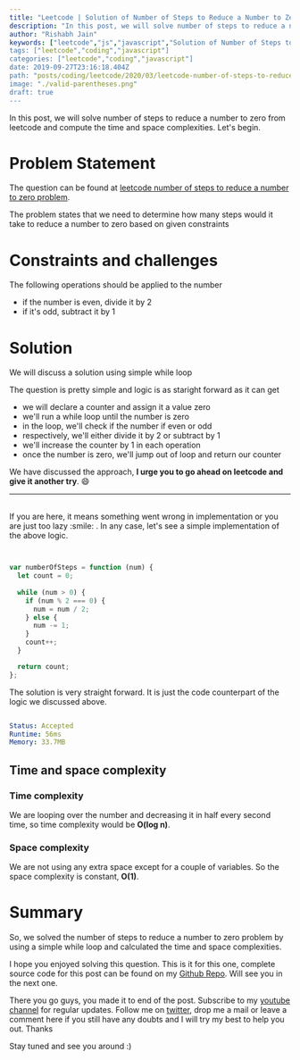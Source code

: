 ```yaml
---
title: "Leetcode | Solution of Number of Steps to Reduce a Number to Zero"
description: "In this post, we will solve number of steps to reduce a number to zero from leetcode and compute the time and space complexities. Let's begin."
author: "Rishabh Jain"
keywords: ["leetcode","js","javascript","Solution of Number of Steps to Reduce a Number to Zero","rishabh","jain","rishabh jain","rishabh1403","blog","competitive","coding","programming","tech","technology", interview", "interview questions"]
tags: ["leetcode","coding","javascript"]
categories: ["leetcode","coding","javascript"]
date: 2019-09-27T23:16:18.404Z
path: "posts/coding/leetcode/2020/03/leetcode-number-of-steps-to-reduce-a-number-to-zero"
image: "./valid-parentheses.png"
draft: true
---
```


In this post, we will solve number of steps to reduce a number to zero from leetcode and compute the time and space complexities. Let's begin.
<!--more-->

# Problem Statement
The question can be found at [leetcode number of steps to reduce a number to zero problem](https://leetcode.com/problems/number-of-steps-to-reduce-a-number-to-zero/).

The problem states that we need to determine how many steps would it take to
reduce a number to zero based on given constraints

# Constraints and challenges

The following operations should be applied to the number
- if the number is even, divide it by 2
- if it's odd, subtract it by 1

# Solution

We will discuss a solution using simple while loop

The question is pretty simple and logic is as staright forward as it can get

- we will declare a counter and assign it a value zero
- we'll run a while loop until the number is zero
- in the loop, we'll check if the number if even or odd
- respectively, we'll either divide it by 2 or subtract by 1
- we'll increase the counter by 1 in each operation
- once the number is zero, we'll jump out of loop and return our counter

We have discussed the approach, **I urge you to go ahead on leetcode and give it another try**. :smile:

<hr />
<br />
If you are here, it means something went wrong in implementation or you are just too lazy :smile: . In any case, let's see a simple implementation of the above logic.

```js


var numberOfSteps = function (num) {
  let count = 0;
  
  while (num > 0) {
    if (num % 2 === 0) {
      num = num / 2;
    } else {
      num -= 1;
    }
    count++;
  }

  return count;
};

```

The solution is very straight forward. It is just the code counterpart of the
logic we discussed above.

```yaml

Status: Accepted
Runtime: 56ms
Memory: 33.7MB

```

## Time and space complexity

### Time complexity

We are looping over the number and decreasing it in half every second time, so time complexity would be **O(log n)**.

### Space complexity

We are not using any extra space except for a couple of variables. So the space
complexity is constant, **O(1)**.

# Summary

So, we solved the number of steps to reduce a number to zero problem by using a
simple while loop and calculated the time and space complexities.

I hope you enjoyed solving this question. This is it for this one, complete source code for this post can be found on my [Github Repo](https://github.com/rishabh1403/leetcode-javascript-solutions). Will see you in the next one.

There you go guys, you made it to end of the post.  Subscribe to my [youtube channel](https://www.youtube.com/rishabh1403) for regular updates. Follow me on [twitter](https://www.twitter.com/rishabhjain1403), drop me a mail or leave a comment here if you still have any doubts and I will try my best to help you out. Thanks

Stay tuned and see you around :)

